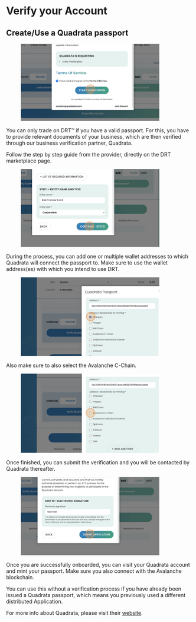 # Verify your Account

## Create/Use a Quadrata passport

<div align="left">

<figure><img src="../../.gitbook/assets/image (6).png" alt="" width="375"><figcaption></figcaption></figure>

</div>

You can only trade on DRT™ if you have a valid passport. For this, you have to provide relevant documents of your business, which are then verified through our business verification partner, Quadrata.

Follow the step by step guide from the provider, directly on the DRT marketplace page.&#x20;

<div align="left">

<figure><img src="../../.gitbook/assets/image (21).png" alt="" width="375"><figcaption></figcaption></figure>

</div>

During the process, you can add one or multiple wallet addresses to which Quadrata will connect the passport to. Make sure to use the wallet address(es) with which you intend to use DRT.&#x20;

<div align="left">

<figure><img src="../../.gitbook/assets/image (22).png" alt="" width="375"><figcaption></figcaption></figure>

</div>

Also make sure to also select the Avalanche C-Chain.

<div align="left">

<figure><img src="../../.gitbook/assets/image (23).png" alt="" width="375"><figcaption></figcaption></figure>

</div>

Once finished, you can submit the verification and you will be contacted by Quadrata thereafter.

<div align="left">

<figure><img src="../../.gitbook/assets/image (24).png" alt="" width="375"><figcaption></figcaption></figure>

</div>

Once you are successfully onboarded, you can visit your Quadrata account and mint your passport. Make sure you also connect with the Avalanche blockchain.

You can use this without a verification process if you have already been issued a Quadrata passport, which means you previously used a different distributed Application.

For more info about Quadrata, please visit their [website](https://quadrata.com/).
